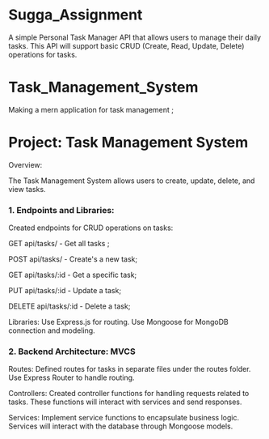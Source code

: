 # Sugga_Assignment

A simple Personal Task Manager API that allows users to manage their daily tasks. This API will support basic CRUD (Create, Read, Update, Delete) operations for tasks.

# Task_Management_System

Making a mern application for task management ;

# Project: Task Management System

Overview:

The Task Management System allows users to create, update, delete, and view tasks. 

### 1. Endpoints and Libraries:

Created endpoints for CRUD operations on tasks:

GET api/tasks/ - Get all tasks ;

POST api/tasks/ - Create's a new task;

GET api/tasks/:id - Get a specific task;

PUT api/tasks/:id - Update a task;

DELETE api/tasks/:id - Delete a task;

Libraries:
Use Express.js for routing.
Use Mongoose for MongoDB connection and modeling.

### 2. Backend Architecture: MVCS

Routes:
Defined routes for tasks in separate files under the routes folder.
Use Express Router to handle routing.

Controllers:
Created controller functions for handling requests related to tasks.
These functions will interact with services and send responses.

Services:
Implement service functions to encapsulate business logic.
Services will interact with the database through Mongoose models.
